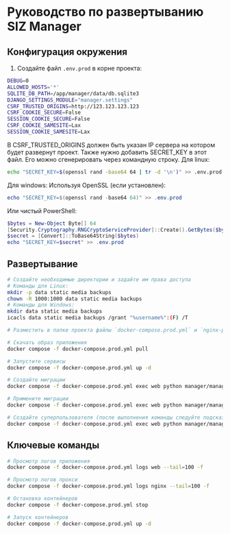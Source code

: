 # Руководство по развертыванию SIZ Manager

## Конфигурация окружения
1. Создайте файл `.env.prod` в корне проекта:
```bash
DEBUG=0
ALLOWED_HOSTS='*'
SQLITE_DB_PATH=/app/manager/data/db.sqlite3
DJANGO_SETTINGS_MODULE="manager.settings"
CSRF_TRUSTED_ORIGINS=http://123.123.123.123
CSRF_COOKIE_SECURE=False
SESSION_COOKIE_SECURE=False
CSRF_COOKIE_SAMESITE=Lax
SESSION_COOKIE_SAMESITE=Lax
```
В CSRF_TRUSTED_ORIGINS должен быть указан IP сервера на котором будет развернут проект.
Также нужно добавить SECRET_KEY в этот файл. Его можно сгенерировать через командную строку.
Для linux:
```bash
echo "SECRET_KEY=$(openssl rand -base64 64 | tr -d '\n')" >> .env.prod
```
Для windows:
  Используя OpenSSL (если установлен):
```powershell
echo "SECRET_KEY=$(openssl rand -base64 64)" >> .env.prod
```
  Или чистый PowerShell:
```powershell
$bytes = New-Object Byte[] 64
[Security.Cryptography.RNGCryptoServiceProvider]::Create().GetBytes($bytes)
$secret = [Convert]::ToBase64String($bytes)
echo "SECRET_KEY=$secret" >> .env.prod
```

## Развертывание
```bash
# Создайте необходимые директории и задайте им права доступа
# Команды для Linux:
mkdir -p data static media backups
chown -R 1000:1000 data static media backups
# Команды для Windows:
mkdir data static media backups
icacls data static media backups /grant "%username%":(F) /T

# Разместить в папке проекта файлы `docker-compose.prod.yml` и `nginx-prod.conf`.

# Скачать образ приложения
docker compose -f docker-compose.prod.yml pull

# Запустите сервисы
docker compose -f docker-compose.prod.yml up -d

# Создайте миграции
docker compose -f docker-compose.prod.yml exec web python manager/manage.py makemigrations core users

# Примените миграции
docker compose -f docker-compose.prod.yml exec web python manager/manage.py migrate

# Создайте суперпользователя (после выполнения команды следуйте подсказам контекстного меню)
docker compose -f docker-compose.prod.yml exec web python manager/manage.py createsuperuser
```


## Ключевые команды
```bash
# Просмотр логов приложения
docker compose -f docker-compose.prod.yml logs web --tail=100 -f

# Просмотр логов прокси
docker compose -f docker-compose.prod.yml logs nginx --tail=100 -f

# Остановка контейнеров
docker compose -f docker-compose.prod.yml stop

# Запуск контейнеров
docker compose -f docker-compose.prod.yml up -d
```